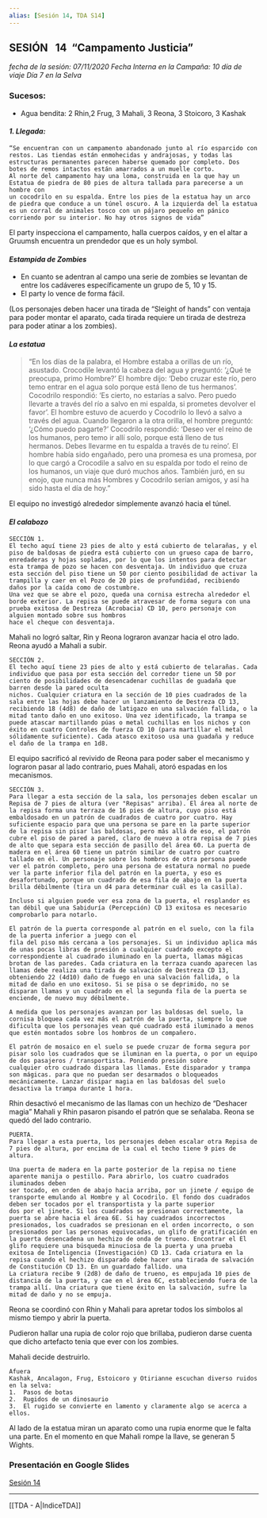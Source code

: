 ```yaml
---
alias: [Sesión 14, TDA S14]
---
```


## SESIÓN   14  “Campamento Justicia” 

*fecha de la sesión: 07/11/2020*
*Fecha Interna en la Campaña: 10 día de viaje Día 7 en la Selva* 

### Sucesos:
+ Agua bendita: 2 Rhin,2 Frug, 3 Mahali, 3 Reona, 3 Stoicoro, 3 Kashak

#### *1. Llegada:*
	“Se encuentran con un campamento abandonado junto al río esparcido con restos. Las tiendas están enmohecidas y andrajosas, y todas las estructuras permanentes parecen haberse quemado por completo. Dos botes de remos intactos están amarrados a un muelle corto.
	Al norte del campamento hay una loma, construida en la que hay un Estatua de piedra de 80 pies de altura tallada para parecerse a un hombre con
	un cocodrilo en su espalda. Entre los pies de la estatua hay un arco de piedra que conduce a un túnel oscuro. A la izquierda del la estatua es un corral de animales tosco con un pájaro pequeño en pánico corriendo por su interior. No hay otros signos de vida”

El party inspecciona el campamento, halla cuerpos caídos, y en el altar a Gruumsh encuentra un prendedor que es un holy symbol. 

#### *Estampida de Zombies*
+ En cuanto se adentran al campo una serie de zombies se levantan de entre los cadáveres específicamente un grupo de 5, 10 y 15.
+ El party lo vence de forma fácil.

(Los personajes deben hacer una tirada de “Sleight of hands” con ventaja para poder montar el aparato, cada tirada requiere un tirada de destreza para poder atinar a los zombies).

#### *La estatua* 
>“En los días de la palabra, el Hombre estaba a orillas de un río, asustado. Crocodile levantó la cabeza del agua y preguntó: ‘¿Qué te preocupa, primo Hombre?’
>El hombre dijo: ‘Debo cruzar este río, pero temo entrar en el agua solo porque está lleno de tus hermanos’.
>Cocodrilo respondió: ‘Es cierto, no estarías a salvo. Pero puedo llevarte a través del río a salvo en mi espalda, si prometes devolver el favor’. El hombre estuvo de acuerdo y Cocodrilo lo llevó a salvo a través del agua.
>Cuando llegaron a la otra orilla, el hombre preguntó: ‘¿Cómo puedo pagarte?’ Cocodrilo respondió: ‘Deseo ver el reino de los humanos, pero temo ir allí solo, porque está lleno de tus hermanos. Debes llevarme en tu espalda a través de tu reino’. El hombre había sido engañado, pero una promesa es una promesa, por lo que cargó a Crocodile a salvo en su espalda por todo el reino de los humanos, un viaje que duró muchos años. También juró, en su enojo, que nunca más Hombres y Cocodrilo serían amigos, y así ha sido hasta el día de hoy.”  

El equipo no investigó alrededor simplemente avanzó hacia el túnel.

#### *El calabozo*
	SECCIÓN 1.
	El techo aquí tiene 23 pies de alto y está cubierto de telarañas, y el piso de baldosas de piedra está cubierto con un grueso capa de barro, enredaderas y hojas sopladas, por lo que los intentos para detectar esta trampa de pozo se hacen con desventaja. Un individuo que cruza esta sección del piso tiene un 50 por ciento posibilidad de activar la trampilla y caer en el Pozo de 20 pies de profundidad, recibiendo daños por la caída como de costumbre.
	Una vez que se abre el pozo, queda una cornisa estrecha alrededor el borde exterior. La repisa se puede atravesar de forma segura con una prueba exitosa de Destreza (Acrobacia) CD 10, pero personaje con alguien montado sobre sus hombros
	hace el cheque con desventaja.

Mahali no logró saltar, Rin y Reona lograron avanzar hacia el otro lado. Reona ayudó a Mahali a subir.

	SECCIÓN 2.
	El techo aquí tiene 23 pies de alto y está cubierto de telarañas. Cada individuo que pasa por esta sección del corredor tiene un 50 por ciento de posibilidades de desencadenar cuchillas de guadaña que barren desde la pared oculta 
	nichos. Cualquier criatura en la sección de 10 pies cuadrados de la sala entre las hojas debe hacer un lanzamiento de Destreza CD 13, recibiendo 18 (4d8) de daño de latigazo en una salvación fallida, o la mitad tanto daño en uno exitoso. Una vez identificado, la trampa se puede atascar martillando púas o metal cuchillas en los nichos y con éxito en cuatro Controles de fuerza CD 10 (para martillar el metal sólidamente suficiente). Cada atasco exitoso usa una guadaña y reduce el daño de la trampa en 1d8.

El equipo sacrificó al revivido de Reona para poder saber el mecanismo y lograron pasar al lado contrario, pues Mahali, atoró espadas en los mecanismos.

	SECCIÓN 3.
	Para llegar a esta sección de la sala, los personajes deben escalar un Repisa de 7 pies de altura (ver "Repisas" arriba). El área al norte de la repisa forma una terraza de 16 pies de altura, cuyo piso está embaldosado en un patrón de cuadrados de cuatro por cuatro. Hay suficiente espacio para que una persona se pare en la parte superior de la repisa sin pisar las baldosas, pero más allá de eso, el patrón cubre el piso de pared a pared, claro de nuevo a otra repisa de 7 pies de alto que separa esta sección de pasillo del área 60. La puerta de madera en el área 60 tiene un patrón similar de cuatro por cuatro tallado en él. Un personaje sobre los hombros de otra persona puede ver el patrón completo, pero una persona de estatura normal no puede ver la parte inferior fila del patrón en la puerta, y eso es desafortunado, porque un cuadrado de esa fila de abajo en la puerta brilla débilmente (tira un d4 para determinar cuál es la casilla).

	Incluso si alguien puede ver esa zona de la puerta, el resplandor es tan débil que una Sabiduría (Percepción) CD 13 exitosa es necesario comprobarlo para notarlo.

	El patrón de la puerta corresponde al patrón en el suelo, con la fila de la puerta inferior a juego con el
	fila del piso más cercana a los personajes. Si un individuo aplica más de unas pocas libras de presión a cualquier cuadrado excepto el correspondiente al cuadrado iluminado en la puerta, llamas mágicas brotan de las paredes. Cada criatura en la terraza cuando aparecen las llamas debe realiza una tirada de salvación de Destreza CD 13, obteniendo 22 (4d10) daño de fuego en una salvación fallida, o la mitad de daño en uno exitoso. Si se pisa o se deprimido, no se disparan llamas y un cuadrado en el la segunda fila de la puerta se enciende, de nuevo muy débilmente.

	A medida que los personajes avanzan por las baldosas del suelo, la cornisa bloquea cada vez más el patrón de la puerta, siempre lo que dificulta que los personajes vean qué cuadrado está iluminado a menos que estén montados sobre los hombros de un compañero.

	El patrón de mosaico en el suelo se puede cruzar de forma segura por pisar solo los cuadrados que se iluminan en la puerta, o por un equipo de dos pasajeros / transportista. Poniendo presión sobre
	cualquier otro cuadrado dispara las llamas. Este disparador y trampa son mágicas. para que no puedan ser desarmados o bloqueados mecánicamente. Lanzar disipar magia en las baldosas del suelo desactiva la trampa durante 1 hora.

Rhin desactivó el mecanismo de las llamas con un hechizo de “Deshacer magia” Mahali y Rhin pasaron pisando el patrón que se señalaba. Reona se quedó del lado contrario.

	PUERTA.
	Para llegar a esta puerta, los personajes deben escalar otra Repisa de 7 pies de altura, por encima de la cual el techo tiene 9 pies de altura.

	Una puerta de madera en la parte posterior de la repisa no tiene aparente manija o pestillo. Para abrirlo, los cuatro cuadrados iluminados deben
	ser tocado, en orden de abajo hacia arriba, por un jinete / equipo de transporte emulando al Hombre y al Cocodrilo. El fondo dos cuadrados deben ser tocados por el transportista y la parte superior 
	dos por el jinete. Si los cuadrados se presionan correctamente, la puerta se abre hacia el área 6E. Si hay cuadrados incorrectos presionados, los cuadrados se presionan en el orden incorrecto, o son presionados por las personas equivocadas, un glifo de gratificación en la puerta desencadena un hechizo de onda de trueno. Encontrar el El glifo requiere una búsqueda minuciosa de la puerta y una prueba exitosa de Inteligencia (Investigación) CD 13. Cada criatura en la repisa cuando el hechizo disparado debe hacer una tirada de salvación de Constitución CD 13. En un guardado fallido. una 
	La criatura recibe 9 (2d8) de daño de trueno, es empujada 10 pies de distancia de la puerta, y cae en el área 6C, estableciendo fuera de la trampa allí. Una criatura que tiene éxito en la salvación, sufre la mitad de daño y no se empuja.

Reona se coordinó con Rhin y Mahali para apretar todos los símbolos al mismo tiempo y abrir la puerta.

Pudieron hallar una rupia de color rojo que brillaba, pudieron darse cuenta que dicho artefacto tenia que ever con los zombies.

Mahali decide destruirlo.

	Afuera   
	Kashak, Ancalagon, Frug, Estoicoro y Otirianne escuchan diverso ruidos en la selva:
	1.  Pasos de botas
	2.  Rugidos de un dinosaurio
	3.  El rugido se convierte en lamento y claramente algo se acerca a ellos.  
  
Al lado de la estatua miran un aparato como una rupia enorme que le falta una parte. En el momento en que Mahali rompe la llave, se generan 5 Wights.

### Presentación en Google Slides
[Sesión 14](https://docs.google.com/presentation/d/1JIrJatC_aUL6L6Zk06TaYHhD2CHIZ4N7B4eDButUl_c/edit?usp=sharing)

---
[[TDA - A|IndiceTDA]]